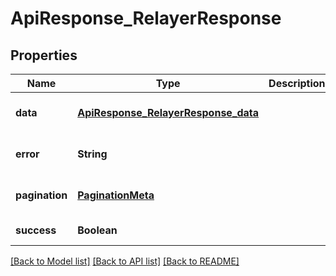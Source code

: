 # ApiResponse_RelayerResponse
## Properties

| Name | Type | Description | Notes |
|------------ | ------------- | ------------- | -------------|
| **data** | [**ApiResponse_RelayerResponse_data**](ApiResponse_RelayerResponse_data.md) |  | [optional] [default to null] |
| **error** | **String** |  | [optional] [default to null] |
| **pagination** | [**PaginationMeta**](PaginationMeta.md) |  | [optional] [default to null] |
| **success** | **Boolean** |  | [default to null] |

[[Back to Model list]](../README.md#documentation-for-models) [[Back to API list]](../README.md#documentation-for-api-endpoints) [[Back to README]](../README.md)

